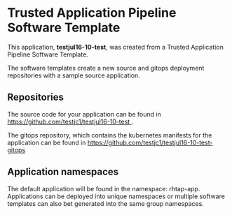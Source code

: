 # Trusted Application Pipeline Software Template

This application, **testjul16-10-test**, was created from a Trusted Application Pipeline Software Template.

The software templates create a new source and gitops deployment repositories with a sample source application. 

## Repositories

The source code for your application can be found in [https://github.com/testjc1/testjul16-10-test ](https://github.com/testjc1/testjul16-10-test ).
 
The gitops repository, which contains the kubernetes manifests for the application can be found in 
[https://github.com/testjc1/testjul16-10-test-gitops ](https://github.com/testjc1/testjul16-10-test-gitops ) 

## Application namespaces 

The default application will be found in the namespace: rhtap-app. Applications can be deployed into unique namespaces or multiple software templates can also bet generated into the same group namespaces.  